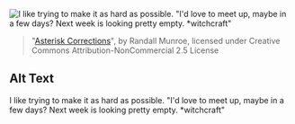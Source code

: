 ![I like trying to make it as hard as possible. "I'd love to meet up, maybe in a few days? Next week is looking pretty empty. *witchcraft"](https://imgs.xkcd.com/comics/asterisk_corrections.png)
> "[Asterisk Corrections](https://xkcd.com/2337/)", by Randall Munroe, licensed under Creative Commons Attribution-NonCommercial 2.5 License

## Alt Text
I like trying to make it as hard as possible. "I'd love to meet up, maybe in a few days? Next week is looking pretty empty. *witchcraft"
